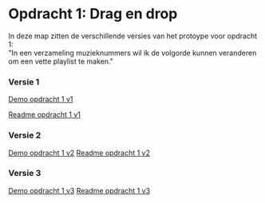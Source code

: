 # Opdracht 1: Drag en drop

In deze map zitten de verschillende versies van het protoype voor opdracht 1:  
"In een verzameling muzieknummers wil ik de volgorde kunnen veranderen om een vette playlist te maken."

### Versie 1
[Demo opdracht 1 v1](https://francescodelange.github.io/ffd/Opdracht%201/v1/ "Opdracht 1 v1")

[Readme opdracht 1 v1](https://francescodelange.github.io/ffd/Opdracht%201/v1/README.md "Readme opdracht 1 v1")


### Versie 2
[Demo opdracht 1 v2](https://francescodelange.github.io/ffd/Opdracht%201/v2/ "Opdracht 1 v2")
[Readme opdracht 1 v2](https://francescodelange.github.io/ffd/Opdracht%201/v2/README.md "Readme opdracht 1 v2")


### Versie 3
[Demo opdracht 1 v3](https://francescodelange.github.io/ffd/Opdracht%201/v3/ "Opdracht 1 v3")
[Readme opdracht 1 v3](https://francescodelange.github.io/ffd/Opdracht%201/v3/README.md "Readme opdracht 1 v3")
